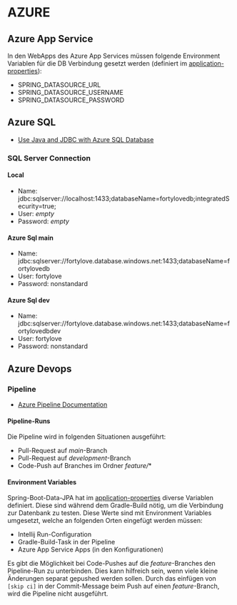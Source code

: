 # AZURE

## Azure App Service
In den WebApps des Azure App Services müssen folgende Environment Variablen für die DB Verbindung gesetzt werden (definiert im [application-properties](../../src/main/resources/application.properties)):
* SPRING_DATASOURCE_URL
* SPRING_DATASOURCE_USERNAME
* SPRING_DATASOURCE_PASSWORD

## Azure SQL
* [Use Java and JDBC with Azure SQL Database](https://learn.microsoft.com/en-us/azure/azure-sql/database/connect-query-java?view=azuresql)

### SQL Server Connection
#### Local
* Name: jdbc:sqlserver://localhost:1433;databaseName=fortylovedb;integratedSecurity=true;
* User: *empty*
* Password: *empty*

#### Azure Sql main
* Name: jdbc:sqlserver://fortylove.database.windows.net:1433;databaseName=fortylovedb
* User: fortylove
* Password: nonstandard

#### Azure Sql dev
* Name: jdbc:sqlserver://fortylove.database.windows.net:1433;databaseName=fortylovedbdev
* User: fortylove
* Password: nonstandard

## Azure Devops
### Pipeline
* [Azure Pipeline Documentation](https://learn.microsoft.com/en-us/azure/devops/pipelines/?view=azure-devops)

#### Pipeline-Runs
Die Pipeline wird in folgenden Situationen ausgeführt:
* Pull-Request auf *main*-Branch
* Pull-Request auf *development*-Branch
* Code-Push auf Branches im Ordner *feature/**

#### Environment Variables
Spring-Boot-Data-JPA hat im [application-properties](../../src/main/resources/application.properties) diverse Variablen definiert. Diese sind während dem Gradle-Build
nötig, um die Verbindung zur Datenbank zu testen. Diese Werte sind mit Environment Variables umgesetzt, welche an folgenden Orten eingefügt werden müssen:
* Intellij Run-Configuration
* Gradle-Build-Task in der Pipeline
* Azure App Service Apps (in den Konfigurationen)

Es gibt die Möglichkeit bei Code-Pushes auf die *feature*-Branches den Pipeline-Run zu unterbinden. Dies kann hilfreich sein, wenn viele kleine Änderungen separat
gepushed werden sollen. Durch das einfügen von `[skip ci]` in der Commit-Message beim Push auf einen *feature*-Branch, wird die Pipeline nicht ausgeführt.

